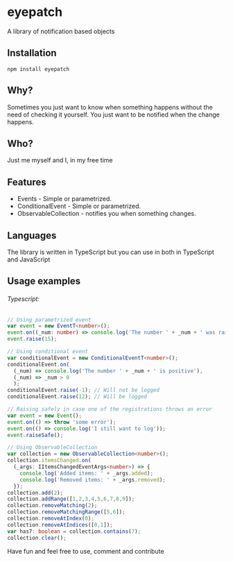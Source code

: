# eyepatch
A library of notification based objects

## Installation
```
npm install eyepatch
```

## Why?
Sometimes you just want to know when something happens without the need of checking it yourself. You just want to be notified when the change happens.

## Who?
Just me myself and I, in my free time

## Features
- Events - Simple or parametrized.
- ConditionalEvent - Simple or parametrized.
- ObservableCollection - notifies you when something changes.

## Languages
The library is written in TypeScript but you can use in both in TypeScript and JavaScript

## Usage examples

###### Typescript:
```Typescript
// Using parametrized event
var event = new EventT<number>();
event.on((_num: number) => console.log('The number ' + _num + ' was raised'));
event.raise(15);

// Using conditional event
var conditionalEvent = new ConditionalEventT<number>();
conditionalEvent.on(
  (_num) => console.log('The number ' + _num + ' is positive'),
  (_num) => _num > 0
  );
conditionalEvent.raise(-1); // Will not be logged
conditionalEvent.raise(12); // Will be logged

// Raising safely in case one of the registrations throws an error
var event = new Event();
event.on(() => throw 'some error');
event.on(() => console.log('I still want to log'));
event.raiseSafe();

// Using ObservableCollection
var collection = new ObservableCollection<number>();
collection.itemsChanged.on(
  (_args: IItemsChangedEventArgs<number>) => {
    console.log('Added items: ' + _args.added);
    console.log('Removed items: ' + _args.removed);
  });
collection.add(2);
collection.addRange([1,2,3,4,5,6,7,8,9]);
collection.removeMatching(2);
collection.removeMatchingRange([5,6]);
collection.removeAtIndex(0);
collection.removeAtIndices([0,1]);
var has7: boolean = collection.contains(7);
collection.clear();
```

Have fun and feel free to use, comment and contribute

